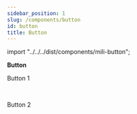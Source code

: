```yaml
---
sidebar_position: 1
slug: /components/button
id: button
title: Button
---
```


import "../../../dist/components/mili-button";

**Button** 

<mili-button>Button 1</mili-button>

<br />

<mili-button class="dark">Button 2</mili-button>
